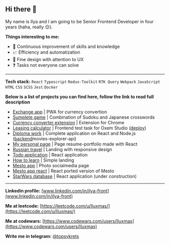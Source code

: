 ## Hi there 👋 

My name is Ilya and I am going to be Senior Frontend Developer in four years (haha, really :relieved:). 

**Things interesting to me:**

- :repeat: Continuous improvement of skills and knowledge
- :chart_with_upwards_trend: Efficiency and automatization
- :apple: Fine design with attention to UX 
- :question: Tasks not everyone can solve <!--`( )`-->

***
**Tech stack:** `React` `Typescript` `Redux-Toolkit` `RTK Query` `Webpack` `JavaScript` `HTML` `CSS` `SCSS` `Jest` `Docker`

**Below is a list of projects you can find here, follow the link to read full description**

- [Exchange app](https://github.com/Iluxmas/pwa-currency-converter) | PWA for currency convertion
- [Sumplete game](https://github.com/Iluxmas/sumplete) | Combination of Sudoku and Japanese crosswords
- [Currency converter extension](https://github.com/Iluxmas/currency-extension-typescript) | Extension for Chrome
- [Leasing calculator](https://github.com/Iluxmas/test_task_301023) | Frontend test task for Oxem Studio ([deploy](https://test-task-301023.vercel.app/))
- [Diploma work](https://github.com/Iluxmas/movies-explorer-frontend) | Complete application on React and Node.js ([backend](https://github.com/Iluxmas/)movies-explorer-api)
- [My personal page](https://github.com/Iluxmas/resume) | Page resume-portfolio made with React
- [Russian travel](https://github.com/Iluxmas/russian-travel) | Landing with responsive design   
- [Todo application](https://github.com/Iluxmas/To-do-app) | React application
- [How to learn](https://github.com/Iluxmas/how-to-learn) | Simple landing
- [Mesto app](https://github.com/Iluxmas/mesto) | Photo socialmedia page
- [Mesto app react](https://github.com/Iluxmas/mesto-react) | React ported version of Mesto
- [StarWars database](https://github.com/Iluxmas/Starwars-DB) | React application (under construction)

***
**Linkedin profile:** [www.linkedin.com/in/ilya-front](www.linkedin.com/in/ilya-front)

**Me at leetcode:** [https://leetcode.com/u/Iluxmas/](https://leetcode.com/u/Iluxmas/)

**Me at codewars:** [https://www.codewars.com/users/Iluxmas](https://www.codewars.com/users/Iluxmas)

**Write me in telegram:** [@topsykrets](https://t.me/topsykrets)


